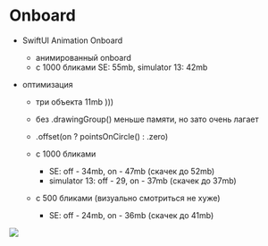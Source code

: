 # Onboard

- SwiftUI Animation Onboard
    - анимированный onboard
    - с 1000 бликами SE: 55mb, simulator 13: 42mb

- оптимизация
    - три объекта 11mb )))
    - без .drawingGroup() меньше памяти, но зато очень лагает
    
    - .offset(on ? pointsOnCircle() : .zero)
    - с 1000 бликами
        - SE: off - 34mb, on - 47mb (скачек до 52mb)
        - simulator 13: off - 29, on - 37mb (скачек до 37mb)
    - с 500 бликами (визуально смотриться не хуже)
        - SE: off - 24mb, on - 36mb (скачек до 41mb)

<img src="https://github.com/ihValery/AnimationForOnboard/blob/main/AnimationForOnboard.gif?raw=true"></a>
